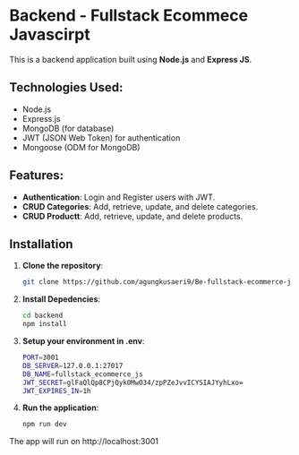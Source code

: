 # Backend - Fullstack Ecommece Javascirpt

This is a backend application built using **Node.js** and **Express JS**.

## Technologies Used:

- Node.js
- Express.js
- MongoDB (for database)
- JWT (JSON Web Token) for authentication
- Mongoose (ODM for MongoDB)

## Features:

- **Authentication**: Login and Register users with JWT.
- **CRUD Categories**: Add, retrieve, update, and delete categories.
- **CRUD Productt**: Add, retrieve, update, and delete products.

## Installation

1. **Clone the repository**:
   ```bash
   git clone https://github.com/agungkusaeri9/Be-fullstack-ecommerce-js.git backend
   ```
2. **Install Depedencies**:

   ```bash
   cd backend
   npm install
   ```

3. **Setup your environment in .env**:

   ```bash
   PORT=3001
   DB_SERVER=127.0.0.1:27017
   DB_NAME=fullstack_ecommerce_js
   JWT_SECRET=glFaQlQp8CPjQyk0MwO34/zpPZeJvvICYSIAJYyhLxo=
   JWT_EXPIRES_IN=1h
   ```

4. **Run the application**:
   ```bash
   npm run dev
   ```

The app will run on http://localhost:3001
